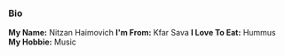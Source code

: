 ### Bio ###

**My Name:** Nitzan Haimovich
**I'm From:** Kfar Sava
**I Love To Eat:** Hummus
**My Hobbie:** Music
